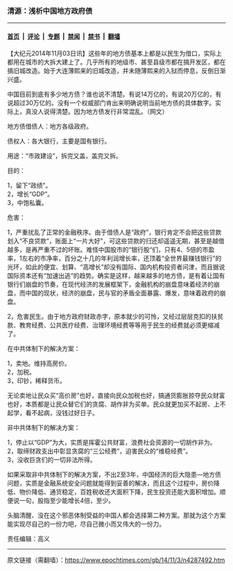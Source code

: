 ### 清源：浅析中国地方政府债

---

#### [首页](../../../..?n4287492) &nbsp;|&nbsp; [评论](../../../../../epoch-comment?n4287492) &nbsp;|&nbsp; [专题](../../../../../epoch-special?n4287492) &nbsp;|&nbsp; [禁闻](../../../../../epoch-news?n4287492) &nbsp;|&nbsp; [禁书](../../../../../books?n4287492) &nbsp;|&nbsp; [翻墙](https://github.com/gfw-breaker/nogfw/blob/master/README.md?n4287492)


<div class="post_content" id="artbody" itemprop="articleBody">
 <!-- article content begin -->
 <p>
  【大纪元2014年11月03日讯】这些年的地方债基本上都是以民生为借口，实际上都用在城市的大拆大建上了。几乎所有的地级市、甚至县级市都在搞开发区，都在搞旧城改造。始于大连薄熙来的旧城改造，并未随薄熙来的入狱而停息，反倒日渐兴盛。
 </p>
 <p>
  中国目前到底有多少地方债？谁也说不清楚。有说14万亿的，有说20万亿的，有说超过30万亿的。没有一个权威部门肯出来明确说明当前地方债的具体数字。实际上，真没人说得清楚。因为地方债发行非常混乱。（网文）
 </p>
 <p>
  地方债借债人：地方各级政府。
 </p>
 <p>
  债权人：各大银行，主要是国有银行。
 </p>
 <p>
  用途：“市政建设”，拆完又盖，盖完又拆。
 </p>
 <p>
  目的：
 </p>
 <p>
  1，留下“政绩”。
  <br/>
  2，增长“GDP”。
  <br/>
  3，中饱私囊。
 </p>
 <p>
  危害：
 </p>
 <p>
  1，严重扰乱了正常的金融秩序。由于借债人是“政府”，银行肯定不会把这些贷款划入“不良贷款”，账面上“一片大好”，可这些贷款的归还却遥遥无期，甚至是越借越多，是再严重不过的坏账。难怪中国股市的“银行股“们，只有4、5倍的市盈率，1左右的市净率，百分之十几的年利润增长率，还顶着“全世界最赚钱银行”的光环，如此的便宜、划算、“高增长”却没有国际、国内机构投资者问津，而且据说国际资本还有“加速出逃”的趋势。确实是这样，越来越多的地方债，是有着让国有银行们崩盘的节奏，在现代经济的发展框架下，金融机构的崩盘意味着经济的崩盘，而中国的现状，经济的崩盘，民与官的矛盾全面暴露、爆发，意味着政府的崩盘。
 </p>
 <p>
  2，危害民生。由于地方政府财政赤字，原本就少的可怜，又经过层层克扣的扶贫款、教育经费、公共医疗经费、治理环境经费等等用于民生的经费就必须更缩减了。
 </p>
 <p>
  在中共体制下的解决方案：
 </p>
 <p>
  1，卖地。维持高房价。
  <br/>
  2，加税。
  <br/>
  3，印钞，稀释货币。
 </p>
 <p>
  无论卖地让民众买“高价房”也好，直接向民众加税也好，搞通货膨胀掠夺民众财富也好，本质都是让民众替它们的贪腐、胡作非为买单。民众就更加买不起房、上不起学，看不起病，没钱过好日子。
 </p>
 <p>
  非中共体制下的解决方案：
 </p>
 <p>
  1，停止以“GDP”为大，实质是挥霍公共财富，浪费社会资源的一切胡作非为。
  <br/>
  2，取缔财政支出中彰显贪腐的“三公经费”，迫害民众的“维稳经费”。
  <br/>
  3，没收巨贪们的一切非法所得。
 </p>
 <p>
  如果采取非中共体制下的解决方案，不出2至3年，中国经济的巨大隐患—地方债问题，实质是金融系统安全问题就能得到妥善的解决，而且这个过程中，房价降低、物价降低、通货稳定，百姓税收还大面积下降，民生投资还能大面积增加。顺便说一句，股指至少能增长4倍，至少。
 </p>
 <p>
  头脑清醒、没在这个邪恶体制受益的中国人都会选择第二种方案。那就为这个方案能实现尽自己的一份力吧，尽自己微小而又伟大的一份力。
 </p>
 <p>
  责任编辑：高义
 </p>
 <!-- article content end -->
 <div id="below_article_ad">
 </div>
</div>


---

原文链接（需翻墙）：https://www.epochtimes.com/gb/14/11/3/n4287492.htm